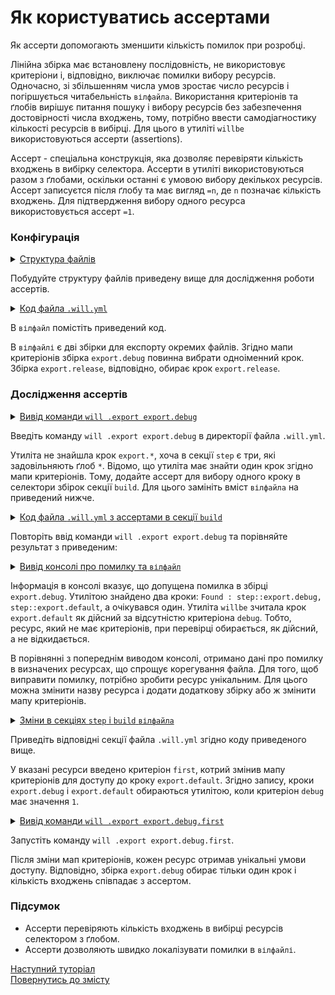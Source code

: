 # Як користуватись ассертами

Як ассерти допомогають зменшити кількість помилок при розробці.

Лінійна збірка має встановлену послідовність, не використовує критеріони і, відповідно, виключає помилки вибору ресурсів. Одночасно, зі збільшенням числа умов зростає число ресурсів і погіршується читабельність `вілфайла`. Використання критеріонів та ґлобів вирішує питання пошуку і вибору ресурсів без забезпечення достовірності числа входжень, тому, потрібно ввести самодіагностику кількості ресурсів в вибірці. Для цього в утиліті `willbe` використовуються ассерти (assertions).  

Ассерт - спеціальна конструкція, яка дозволяє перевіряти кількість входжень в вибірку селектора. Ассерти в утиліті використовуються разом з ґлобами, оскільки останні є умовою вибору декількох ресурсів. Ассерт записуєтся після ґлобу та має вигляд `=n`, де `n` позначає кількість входжень. Для підтвердження вибору одного ресурса використовується ассерт `=1`.  

### Конфігурація 

<details>
  <summary><u>Структура файлів</u></summary>

```
shellCommand
    ├── fileDebug
    ├── fileDefault  
    ├── fileRelease         
    └── .will.yml       

```

</details>

Побудуйте структуру файлів приведену вище для дослідження роботи ассертів.  

<details>
    <summary><u>Код файла <code>.will.yml</code></u></summary>

```yaml
about :

  name : assertsTesting
  description : "To test asserts"
  version : 0.0.1

path :

  in : '.'
  out : 'out'
  fileToExport.debug :
    criterion :
      debug : 1
    path : 'fileDebug'

  fileToExport.release :
    criterion :
      debug : 0
    path : 'fileRelease'

  fileToExport.default :
    path : 'fileDefault'    

step  :
  export.debug :
    inherit : module.export
    export : path::fileToExport.*
    tar : 0
    criterion :
      debug : 1

  export.release :
    inherit : module.export
    export : path::fileToExport.*
    tar : 0
    criterion :
      debug : 0

  export.default :
    inherit : module.export
    export : path::fileToExport.default
    tar : 0

build :

  export.debug :
    criterion :
      export : 1
      debug : 1
    steps :
      - export.*

  export.release :
    criterion :
      export : 1
      debug : 0
    steps :
      - export.*

```

</details>

В `вілфайл` помістіть приведений код.

В `вілфайлі` є дві збірки для експорту окремих файлів. Згідно мапи критеріонів збірка `export.debug` повинна вибрати одноіменний крок. Збірка `export.release`, відповідно, обирає крок `export.release`.  

### Дослідження ассертів

<details>
  <summary><u>Вивід команди <code>will .export export.debug</code></u></summary>

```
[user@user ~]$ will .export export.debug
...
  Exporting export.debug
 * Message
Cant find step export.*   

 * Condensed calls stack
...
(Error message)

```

</details> 

Введіть команду `will .export export.debug` в директорії файла `.will.yml`.

Утиліта не знайшла крок `export.*`, хоча в секції `step` є три, які задовільняють ґлоб `*`. Відомо, що утиліта має знайти один крок згідно мапи критеріонів. Тому, додайте ассерт для вибору одного кроку в селектори збірок секції `build`. Для цього замініть вміст `вілфайла` на приведений нижче.

<details>
    <summary><u>Код файла <code>.will.yml</code> з ассертами в секції <code>build</code></u></summary>

```yaml
about :

  name : assertsTesting
  description : "To test asserts"
  version : 0.0.1

path :

  in : '.'
  out : 'out'
  fileToExport.debug :
    criterion :
      debug : 1
    path : 'fileDebug'

  fileToExport.release :
    criterion :
      debug : 0
    path : 'fileRelease'

  fileToExport.default :
    path : 'fileDefault'    

step  :

  export.debug :
    inherit : module.export
    export : path::fileToExport.*
    tar : 0
    criterion :
      debug : 1

  export.release :
    inherit : module.export
    export : path::fileToExport.*
    tar : 0
    criterion :
      debug : 0

  export.default :
    inherit : module.export
    export : path::fileToExport.default
    tar : 0

build :

  export.debug :
    criterion :
      export : 1
      debug : 1
    steps :
      - export.*=1

  export.release :
    criterion :
      export : 1
      debug : 0
    steps :
      - export.*=1

```

</details>

Повторіть ввід команди `will .export export.debug` та порівняйте результат з приведеним:

<details>
    <summary><u>Вивід консолі про помилку та <code>вілфайл</code></u></summary>

![SelectorWithAssert](../../images/selector.with.assert.png)

</details>

Інформація в консолі вказує, що допущена помилка в збірці `export.debug`. Утилітою знайдено два кроки: `Found : step::export.debug, step::export.default`, а очікувався один. Утиліта `willbe` зчитала крок `export.default` як дійсний за відсутністю критеріона `debug`. Тобто, ресурс, який не має критеріонів, при перевірці обирається, як дійсний, а не відкидається.  

В порівнянні з попереднім виводом консолі, отримано дані про помилку в визначених ресурсах, що спрощує корегування файла. Для того, щоб виправити помилку, потрібно зробити ресурс унікальним. Для цього можна змінити назву ресурса і додати додаткову збірку або ж змінити мапу критеріонів.    

<details>
    <summary><u>Зміни в секціях <code>step</code> i <code>build</code> <code>вілфайлa</code></u></summary>

```yaml
step  :
  export.debug :
    inherit : module.export
    export : path::fileToExport.*
    tar : 0
    criterion :
      debug : 1
      first : 1

  export.default :
    inherit : module.export
    export : path::fileToExport.default
    tar : 0
    criterion :
      debug : 1
      first : 0

build :

  export.debug:
    criterion :
      export : 1
      debug : 1
      first : 1
    steps :
      - export.*=1

  export.release :
    criterion :
      export : 1
      debug : 0
      first : 0
    steps :
      - export.*=1

```

</details> 

Приведіть відповідні секції файла `.will.yml` згідно коду приведеного вище.

У вказані ресурси введено критеріон `first`, котрий змінив мапу критеріонів для доступу до кроку `export.default`. Згідно запису, кроки `export.debug` i `export.default` обираються утилітою, коли критеріон `debug` має значення `1`.  

<details>
    <summary><u>Вивід команди <code>will .export export.debug.first</code></u></summary>

```
[user@user ~]$ will .export export.debug
...
Exporting export.debug
   + Write out will-file /path_to_file/out/assertsTesting.out.will.yml
   + Exported export.debug.first with 1 files in 1.455s
  Exported export.debug.first in 1.513s

```

</details>

Запустіть команду `will .export export.debug.first`.

Після зміни мап критеріонів, кожен ресурс отримав унікальні умови доступу. Відповідно, збірка `export.debug` обирає тільки один крок і кількість входжень співпадає з ассертом.

### Підсумок  

- Ассерти перевіряють кількість входжень в вибірці ресурсів селектором з ґлобом.
- Ассерти дозволяють швидко локалізувати помилки в `вілфайлі`.

[Наступний туторіал](WillFileMinimization.md)  
[Повернутись до змісту](../README.md#tutorials)
